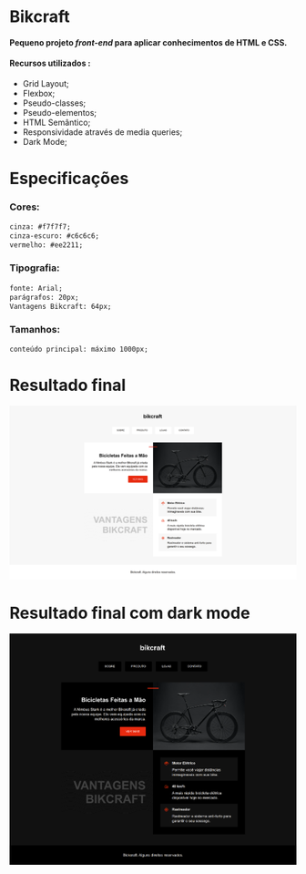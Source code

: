 # Bikcraft

#### Pequeno projeto **_front-end_** para aplicar conhecimentos de HTML e CSS.

#### Recursos utilizados :

-   Grid Layout;
-   Flexbox;
-   Pseudo-classes;
-   Pseudo-elementos;
-   HTML Semântico;
-   Responsividade através de media queries;
-   Dark Mode;

# Especificações

### Cores:

```
cinza: #f7f7f7;
cinza-escuro: #c6c6c6;
vermelho: #ee2211;
```

### Tipografia:

```
fonte: Arial;
parágrafos: 20px;
Vantagens Bikcraft: 64px;
```

### Tamanhos:

```
conteúdo principal: máximo 1000px;
```

# Resultado final

<img src="./assets/project-print.png">

# Resultado final com dark mode

<img src="./assets/dark-mode.png">
